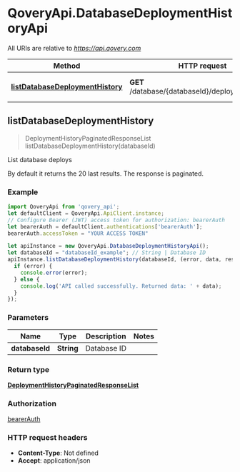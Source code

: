 # QoveryApi.DatabaseDeploymentHistoryApi

All URIs are relative to *https://api.qovery.com*

Method | HTTP request | Description
------------- | ------------- | -------------
[**listDatabaseDeploymentHistory**](DatabaseDeploymentHistoryApi.md#listDatabaseDeploymentHistory) | **GET** /database/{databaseId}/deploymentHistory | List database deploys



## listDatabaseDeploymentHistory

> DeploymentHistoryPaginatedResponseList listDatabaseDeploymentHistory(databaseId)

List database deploys

By default it returns the 20 last results. The response is paginated.

### Example

```javascript
import QoveryApi from 'qovery_api';
let defaultClient = QoveryApi.ApiClient.instance;
// Configure Bearer (JWT) access token for authorization: bearerAuth
let bearerAuth = defaultClient.authentications['bearerAuth'];
bearerAuth.accessToken = "YOUR ACCESS TOKEN"

let apiInstance = new QoveryApi.DatabaseDeploymentHistoryApi();
let databaseId = "databaseId_example"; // String | Database ID
apiInstance.listDatabaseDeploymentHistory(databaseId, (error, data, response) => {
  if (error) {
    console.error(error);
  } else {
    console.log('API called successfully. Returned data: ' + data);
  }
});
```

### Parameters


Name | Type | Description  | Notes
------------- | ------------- | ------------- | -------------
 **databaseId** | **String**| Database ID | 

### Return type

[**DeploymentHistoryPaginatedResponseList**](DeploymentHistoryPaginatedResponseList.md)

### Authorization

[bearerAuth](../README.md#bearerAuth)

### HTTP request headers

- **Content-Type**: Not defined
- **Accept**: application/json

